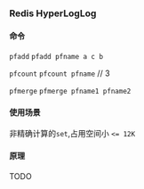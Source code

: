 ### Redis HyperLogLog 
#### 命令
`pfadd`
`pfadd pfname a c b`

`pfcount`
`pfcount pfname` // 3

`pfmerge`
`pfmerge pfname1 pfname2`
#### 使用场景
非精确计算的`set`,占用空间小 `<= 12K`

#### 原理
TODO


